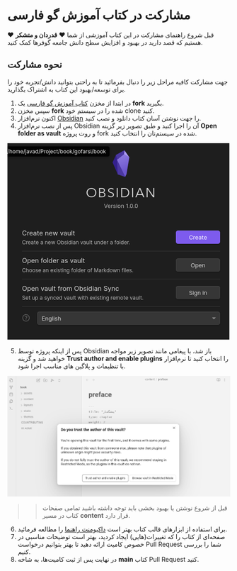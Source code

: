 # مشارکت در کتاب آموزش گو فارسی

قبل شروع راهنمای مشارکت در این کتاب آموزشی از شما :heart: **قدردان و متشکر** :heart: هستیم که قصد دارید در بهبود و افزایش سطح دانش جامعه گوفرها کمک کنید.

## نحوه مشارکت
جهت مشارکت کافیه مراحل زیر را دنبال بفرمائید تا به راحتی بتوانید دانش/تجربه خود را برای توسعه/بهبود این کتاب به اشتراک بگذارید.

1. در ابتدا از مخزن [کتاب آموزش گو فارسی](https://github.com/GoFarsi/book) یک **fork** بگیرید.
2. سپس مخزن **fork** شده را در سیستم خود clone کنید.
3. اکنون نرم‌افزار [Obsidian](https://obsidian.md/) را جهت نوشتن آسان کتاب دانلود و نصب کنید.
4. پس از نصب نرم‌افزار Obsidian آن را اجرا کنید و طبق تصویر زیر گزینه **Open folder as vault** و روت پروژه fork شده در سیستم‌تان را انتخاب کنید.

![obsidian](assets/img/help/obsidian-1.png)

5. پس از اینکه پروژه توسط Obsidian باز شد، با پیغامی مانند تصویر زیر مواجه خواهید شد و گزینه **Trust author and enable plugins** را انتخاب کنید تا نرم‌افزار با تنظیمات و پلاگین های مناسب اجرا شود.

![obsidian-main](assets/img/help/obsidian-2.png)

>> قبل از شروع نوشتن یا بهبود بخشی باید توجه داشته باشید تمامی صفحات کتاب در مسیر **content** قرار دارد.

6. برای استفاده از ابزارهای قالب کتاب بهتر است [داکیومنت راهنما](HELP.md) را مطالعه فرمائید.
7. صفحه‌ای از کتاب را که تغییرات(هایی) ایجاد کردید، بهتر است توضیحات مناسبی در خصوص کامیت ارائه دهید تا بهتر بتوانیم درخواست Pull Request شما را بررسی کنیم.
8. در نهایت پس از ثبت کامیت‌ها، به شاخه **main** کتاب Pull Request کنید.

